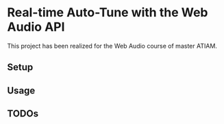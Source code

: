 # Real-time Auto-Tune with the Web Audio API

This project has been realized for the Web Audio course of master ATIAM.



## Setup



## Usage



## TODOs